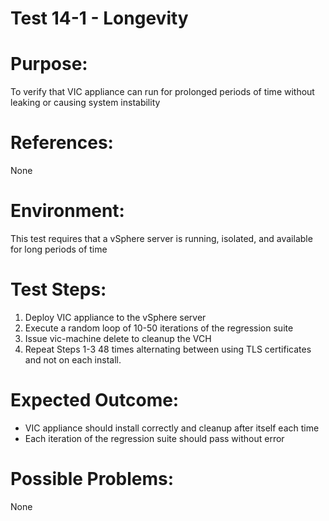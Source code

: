 Test 14-1 - Longevity
=======

# Purpose:
To verify that VIC appliance can run for prolonged periods of time without leaking or causing system instability

# References:
None

# Environment:
This test requires that a vSphere server is running, isolated, and available for long periods of time

# Test Steps:
1. Deploy VIC appliance to the vSphere server
2. Execute a random loop of 10-50 iterations of the regression suite
3. Issue vic-machine delete to cleanup the VCH
4. Repeat Steps 1-3 48 times alternating between using TLS certificates and not on each install.

# Expected Outcome:
* VIC appliance should install correctly and cleanup after itself each time
* Each iteration of the regression suite should pass without error

# Possible Problems:
None
